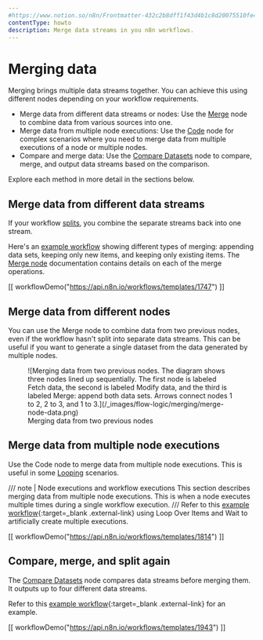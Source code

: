 ```yaml
---
#https://www.notion.so/n8n/Frontmatter-432c2b8dff1f43d4b1c8d20075510fe4
contentType: howto
description: Merge data streams in you n8n workflows.
---
```


# Merging data

Merging brings multiple data streams together. You can achieve this using different nodes depending on your workflow requirements.

- Merge data from different data streams or nodes: Use the [Merge](/integrations/builtin/core-nodes/n8n-nodes-base.merge/) node to combine data from various sources into one.
- Merge data from multiple node executions: Use the [Code](/integrations/builtin/core-nodes/n8n-nodes-base.code/) node for complex scenarios where you need to merge data from multiple executions of a node or multiple nodes. 
- Compare and merge data: Use the [Compare Datasets](/integrations/builtin/core-nodes/n8n-nodes-base.comparedatasets/) node to compare, merge, and output data streams based on the comparison.

Explore each method in more detail in the sections below.

## Merge data from different data streams

If your workflow [splits](/flow-logic/splitting/), you combine the separate streams back into one stream.

Here's an [example workflow](https://n8n.io/workflows/1747-joining-different-datasets/) showing different types of merging: appending data sets, keeping only new items, and keeping only existing items. The [Merge node](/integrations/builtin/core-nodes/n8n-nodes-base.merge/) documentation contains details on each of the merge operations.

[[ workflowDemo("https://api.n8n.io/workflows/templates/1747") ]]

## Merge data from different nodes

You can use the Merge node to combine data from two previous nodes, even if the workflow hasn't split into separate data streams. This can be useful if you want to generate a single dataset from the data generated by multiple nodes.

<figure markdown="span">
![Merging data from two previous nodes. The diagram shows three nodes lined up sequentially. The first node is labeled Fetch data, the second is labeled Modify data, and the third is labeled Merge: append both data sets. Arrows connect nodes 1 to 2, 2 to 3, and 1 to 3.](/_images/flow-logic/merging/merge-node-data.png)
<figcaption>Merging data from two previous nodes</figcaption>
</figure>

## Merge data from multiple node executions

Use the Code node to merge data from multiple node executions. This is useful in some [Looping](/flow-logic/looping/) scenarios.

/// note | Node executions and workflow executions
This section describes merging data from multiple node executions. This is when a node executes multiple times during a single workflow execution. 
///
Refer to this [example workflow](https://n8n.io/workflows/1814-merge-multiple-runs-into-one/){:target=_blank .external-link} using Loop Over Items and Wait to artificially create multiple executions.

[[ workflowDemo("https://api.n8n.io/workflows/templates/1814") ]]

## Compare, merge, and split again

The [Compare Datasets](/integrations/builtin/core-nodes/n8n-nodes-base.comparedatasets/) node compares data streams before merging them. It outputs up to four different data streams.

Refer to this [example workflow](https://n8n.io/workflows/1943-comparing-data-with-the-compare-datasets-node/){:target=_blank .external-link} for an example.

[[ workflowDemo("https://api.n8n.io/workflows/templates/1943") ]]